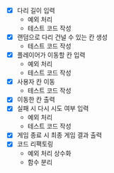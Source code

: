 - [x] 다리 길이 입력
  - 예외 처리
  - 테스트 코드 작성
- [x] 랜덤으로 다리 건널 수 있는 칸 생성
  - 테스트 코드 작성
- [x] 플레이어가 이동할 칸 입력
  - 예외 처리
  - 테스트 코드 작성
- [x] 사용자 칸 이동
  - 테스트 코드 작성
- [x] 이동한 칸 출력
- [x] 실패 시 다시 시도 여부 입력
  - 예외 처리
  - 테스트 코드 작성
- [x] 게임 종료 시 최종 게임 결과 출력
- [x] 코드 리팩토링
  - 예외 처리 상수화
  - 함수 분리